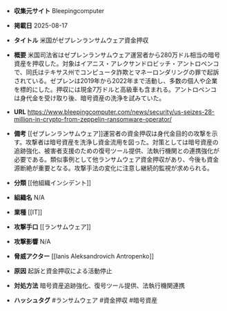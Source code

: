 - **収集元サイト**
Bleepingcomputer

- **掲載日**
2025-08-17

- **タイトル**
米国がゼプレンランサムウェア資金押収

- **概要**
米国司法省はゼプレンランサムウェア運営者から280万ドル相当の暗号資産を押収した。対象はイアニス・アレクサンドロビッチ・アントロペンコで、同氏はテキサス州でコンピュータ詐欺とマネーロンダリングの罪で起訴されている。ゼプレンは2019年から2022年まで活動し、多数の個人や企業を標的にした。押収には現金7万ドルと高級車も含まれる。アントロペンコは身代金を受け取り後、暗号資産の洗浄を試みていた。

- **URL**
https://www.bleepingcomputer.com/news/security/us-seizes-28-million-in-crypto-from-zeppelin-ransomware-operator/

- **備考**
[[ゼプレンランサムウェア]]運営者の資金押収は身代金目的の攻撃を示す。攻撃者は暗号資産を洗浄し資金流用を図った。対策としては暗号資産の追跡強化、被害者支援のための復号ツール提供、法執行機関との連携強化が必要である。類似事例として他ランサムウェア資金押収があり、今後も資金源断絶が重要となる。攻撃手法の変化に注意し継続的監視が求められる。

- **分類**
[[他組織インシデント]]

- **組織名**
N/A

- **業種**
[[IT]]

- **攻撃手口**
[[ランサムウェア]]

- **攻撃影響**
N/A

- **脅威アクター**
[[Ianis Aleksandrovich Antropenko]]

- **原因**
起訴と資金押収による活動停止

- **対処方法**
暗号資産追跡強化、復号ツール提供、法執行機関連携

- **ハッシュタグ**
#ランサムウェア #資金押収 #暗号資産
